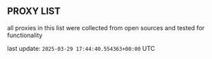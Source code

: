 ## PROXY LIST

all proxies in this list were collected from open sources and tested for functionality

last update: `2025-03-29 17:44:40.554363+00:00` UTC